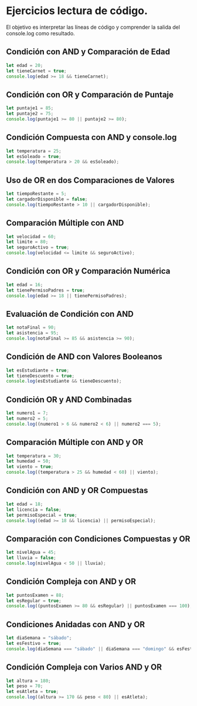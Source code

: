 # Ejercicios lectura de código.
El objetivo es interpretar las líneas de código y comprender la salida del console.log como resultado.

## Condición con AND y Comparación de Edad

```javascript
let edad = 20;
let tieneCarnet = true;
console.log(edad >= 18 && tieneCarnet); 
```

## Condición con OR y Comparación de Puntaje

```javascript
let puntaje1 = 85;
let puntaje2 = 75;
console.log(puntaje1 >= 80 || puntaje2 >= 80); 
```

## Condición Compuesta con AND y console.log

```javascript
let temperatura = 25;
let esSoleado = true;
console.log(temperatura > 20 && esSoleado); 
```

## Uso de OR en dos Comparaciones de Valores

```javascript
let tiempoRestante = 5;
let cargadorDisponible = false;
console.log(tiempoRestante > 10 || cargadorDisponible); 
```

## Comparación Múltiple con AND

```javascript
let velocidad = 60;
let limite = 80;
let seguroActivo = true;
console.log(velocidad <= limite && seguroActivo); 
```

## Condición con OR y Comparación Numérica

```javascript
let edad = 16;
let tienePermisoPadres = true;
console.log(edad >= 18 || tienePermisoPadres); 
```

## Evaluación de Condición con AND

```javascript
let notaFinal = 90;
let asistencia = 95;
console.log(notaFinal >= 85 && asistencia >= 90); 
```

## Condición de AND con Valores Booleanos

```javascript
let esEstudiante = true;
let tieneDescuento = true;
console.log(esEstudiante && tieneDescuento); 
```

## Condición OR y AND Combinadas

```javascript
let numero1 = 7;
let numero2 = 5;
console.log((numero1 > 6 && numero2 < 6) || numero2 === 5); 
```

## Comparación Múltiple con AND y OR

```javascript
let temperatura = 30;
let humedad = 50;
let viento = true;
console.log((temperatura > 25 && humedad < 60) || viento); 
```

## Condición con AND y OR Compuestas

```javascript
let edad = 18;
let licencia = false;
let permisoEspecial = true;
console.log((edad >= 18 && licencia) || permisoEspecial); 
```

## Comparación con Condiciones Compuestas y OR

```javascript
let nivelAgua = 45;
let lluvia = false;
console.log(nivelAgua < 50 || lluvia); 
```

## Condición Compleja con AND y OR

```javascript
let puntosExamen = 88;
let esRegular = true;
console.log((puntosExamen >= 80 && esRegular) || puntosExamen === 100); 
```

## Condiciones Anidadas con AND y OR

```javascript
let diaSemana = "sábado";
let esFestivo = true;
console.log(diaSemana === "sábado" || diaSemana === "domingo" && esFestivo); 
```

## Condición Compleja con Varios AND y OR

```javascript
let altura = 180;
let peso = 70;
let esAtleta = true;
console.log((altura >= 170 && peso < 80) || esAtleta); 
```